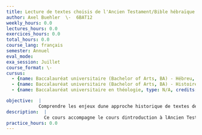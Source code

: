 ```yaml
---
title: Lecture de textes choisis de l'Ancien Testament/Bible hébraïque
author: Axel Buehler  \-  6BAT12
weekly_hours: 0.0
lectures_hours: 0.0
exercices_hours: 0.0
total_hours: 0.0
course_lang: français
semester: Annuel
eval_mode: 
exa_session: Juillet
course_format: \-
cursus:
  - {name: Baccalauréat universitaire (Bachelor of Arts, BA) - Hébreu, type: N/A, credits: \-}
  - {name: Baccalauréat universitaire (Bachelor of Arts, BA) - Histoire et anthropologie, type: N/A, credits: \-}
  - {name: Baccalauréat universitaire en théologie, type: N/A, credits: \-}

objective:  |
            Comprendre les enjeux dune approche historique de textes de la Bible hébraïque et acquérir leur connaissance.
description:  |
              Ce cours accompagne le cours dintroduction à lAncien Testament/Bible hébraïque. Ses buts sont doffrir une meilleure connaissance du contenu de la Bible hébraïque par la lecture accompagnée et commentée de textes choisis et de sensibiliser à une approche historique en contextualisant les textes dans le Levant sud au premier millénaire avant lère chrétienne.
practice_hours: 0.0
---
```

